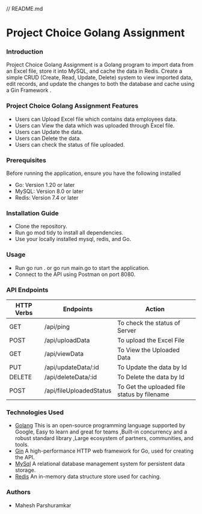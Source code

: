 // README.md
# Project Choice Golang Assignment

### Introduction
Project Choice Golang Assignment is a Golang program to import data from an Excel file, store it into MySQL, and cache the data in Redis. Create a simple CRUD (Create, Read, Update, Delete) system to view imported data, edit records, and update the changes to
both the database and cache using a Gin Framework .

### Project Choice Golang Assignment Features
* Users can Upload Excel file which contains data employees data.
* Users can View the data which was uploaded through Excel file.
* Users can Update the data.
* Users can Delete the data.
* Users can check the status of file uploaded.

### Prerequisites
Before running the application, ensure you have the following installed
* Go: Version 1.20 or later
* MySQL: Version 8.0 or later
* Redis: Version 7.4 or later

### Installation Guide
* Clone the repository.
* Run go mod tidy to install all dependencies.
* Use your locally installed mysql, redis, and Go.

### Usage
* Run go run . or go run main.go to start the application.
* Connect to the API using Postman on port 8080.

### API Endpoints
| HTTP Verbs | Endpoints               | Action                                      |
|------------|-------------------------|---------------------------------------------|
| GET        | /api/ping               | To check the status of Server               |
| POST       | /api/uploadData         | To upload the Excel File                    |
| GET        | /api/viewData           | To View the Uploaded Data                   |
| PUT        | /api/updateData/:id     | To Update the data by Id                    |
| DELETE     | /api/deleteData/:id     | To Delete the data by Id                    |
| POST       | /api/fileUploadedStatus | To Get the uploaded file status by filename |


### Technologies Used
* [Golang](https://go.dev/) This is an open-source programming language supported by Google, Easy to learn and great for teams ,Built-in concurrency and a robust standard library ,Large ecosystem of partners, communities, and tools.
* [Gin](https://gin-gonic.com/) A high-performance HTTP web framework for Go, used for creating the API.
* [MySql](https://www.mysql.com/) A relational database management system for persistent data storage.
* [Redis](https://www.googleadservices.com/pagead/aclk?sa=L&ai=DChcSEwjivv2bv9OJAxXMEXsHHSq3K0gYABABGgJ0bQ&co=1&ase=2&gclid=Cj0KCQiA0MG5BhD1ARIsAEcZtwTpS7tYG7cuiwbm_Leu9svCUflAuXzGsX0sAJ7w3233ww5ivImCkPwaAgAoEALw_wcB&ohost=www.google.com&cid=CAESVeD24vXR3uzuMD1IOwDmLxVk7K8I5V80_DhGvo8y6s6sXYKDjDqeqmwPWh-mXXE5C9W49Q-Mh8WEKH8hX-LkQ4oy7RFjb41kzr-oM0HujDWqdM68W5k&sig=AOD64_3CLaszBKyGGgH4yL_tFYm0gUPSGw&q&nis=4&adurl&ved=2ahUKEwi75vabv9OJAxXFdfUHHd3dAkMQ0Qx6BAgLEAE) An in-memory data structure store used for caching.

### Authors
* Mahesh Parshuramkar